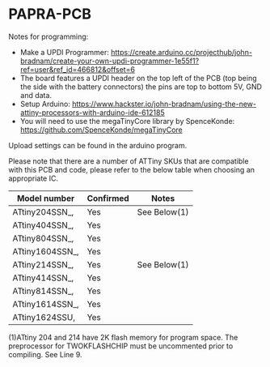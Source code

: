 # PAPRA-PCB

Notes for programming:
* Make a UPDI Programmer: https://create.arduino.cc/projecthub/john-bradnam/create-your-own-updi-programmer-1e55f1?ref=user&ref_id=466812&offset=6
* The board features a UPDI header on the top left of the PCB (top being the side with the battery connectors) the pins are top to bottom 5V, GND and data. 
* Setup Arduino: https://www.hackster.io/john-bradnam/using-the-new-attiny-processors-with-arduino-ide-612185
* You will need to use the megaTinyCore library by SpenceKonde: https://github.com/SpenceKonde/megaTinyCore

Upload settings can be found in the arduino program. 

Please note that there are a number of ATTiny SKUs that are compatible with this PCB and code, please refer to the below table when choosing an appropriate IC.

| Model number   | Confirmed   | Notes                             |
| -------------- | ----------- | --------------------------------- |
| ATtiny204SSN_, | Yes         | See Below(1)  |
| ATtiny404SSN_, | Yes         |    	                           |
| ATtiny804SSN_, | Yes         |                                   |
| ATtiny1604SSN_,| Yes         |    	                           |
| ATtiny214SSN_, | Yes         | See Below(1)  |
| ATtiny414SSN_, | Yes         |    	                           |
| ATtiny814SSN_, | Yes         |                                   |
| ATtiny1614SSN_,| Yes         |    	                           |
| ATtiny1624SSU, | Yes         |    	                           |

(1)ATtiny 204 and 214 have 2K flash memory for program space. The preprocessor for TWOKFLASHCHIP must be uncommented prior to compiling. See Line 9. 

